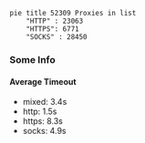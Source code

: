 
```mermaid
pie title 52309 Proxies in list
    "HTTP" : 23063
    "HTTPS": 6771
    "SOCKS" : 28450
```

### Some Info
#### Average Timeout

- mixed: 3.4s
- http: 1.5s
- https: 8.3s
- socks: 4.9s